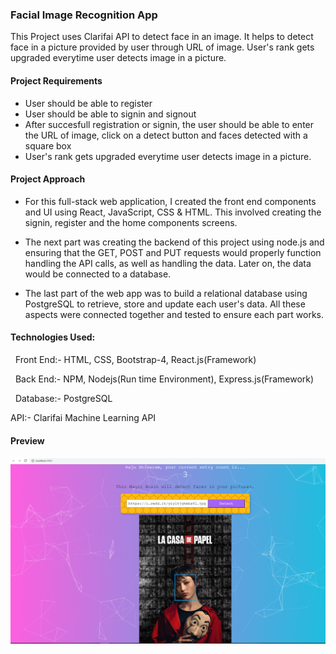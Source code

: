 ### Facial Image Recognition App
This Project uses Clarifai API to detect face in an image. It helps to detect face in a picture provided by user through URL of image. User's rank gets upgraded everytime user detects image in a picture.

#### Project Requirements
- User should be able to register
- User should be able to signin and signout 
- After succesfull registration or signin, the user should be able to enter the URL of image, click on a detect button and faces detected with a square box
- User's rank gets upgraded everytime user detects image in a picture.


#### Project Approach

- For this full-stack web application, I created the front end components and UI using React, JavaScript, CSS & HTML. This involved creating the signin, register and the home components screens. 

- The next part was creating the backend of this project using node.js and ensuring that the GET, POST and PUT requests would properly function handling the API calls, as well as handling the data. Later on, the data would be connected to a database.

- The last part of the web app was to build a relational database using PostgreSQL to retrieve, store and update each user's data. All these aspects were connected together and tested to ensure each part works.


#### Technologies Used:

  Front End:- HTML, CSS, Bootstrap-4, React.js(Framework)
  
  Back End:- NPM, Nodejs(Run time Environment), Express.js(Framework)
  
  Database:- PostgreSQL
  
  API:- Clarifai Machine Learning API
  

#### Preview

![Alt text](/preview.png "Optional title")
